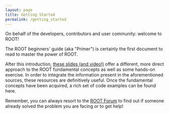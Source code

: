 ```yaml
---
layout: page
title: Getting Started
permalink: /getting_started
---
```


On behalf of the developers, contributors and user community: welcome to ROOT!

The ROOT beginners' guide (aka "Primer") is certainly the first document to read
to master the power of ROOT.

After this introduction, [these slides (and video!)](https://indico.cern.ch/event/395198/)
offer a different, more direct approach to the ROOT fundamental concepts as well
as some hands-on exercise. In order to integrate the information present in the
aforementioned sources, these resources are definitively useful. Once the fundamental
concepts have been acquired, a rich set of code examples can be found here.

Remember, you can always resort to the [ROOT Forum](https://root-forum.cern.ch)
to find out if someone already solved the problem you are facing or to get help!